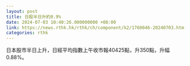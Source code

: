 ```yaml
---
layout: post
title: 日股半日升約0.9%
date: 2024-07-03 10:40:26.000000000 +08:00
link: https://news.rthk.hk/rthk/ch/component/k2/1760046-20240703.htm
categories: rthk
---
```


日本股市半日上升，日經平均指數上午收市報40425點，升350點，升幅0.88%。
